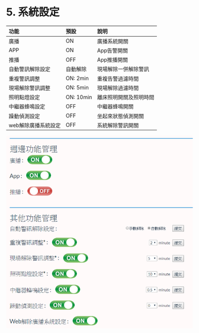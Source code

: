 # 5. 系統設定

| 功能 | 預設 | 說明 |
| :--- | :--- | :--- |
| 廣播 | ON | 廣播系統開關 |
| APP | ON | App告警開關 |
| 推播 | OFF | App推播開關 |
| 自動警訊解除設定 | 自動解除 | 現場解除一併解除警訊 |
| 重複警訊調整 | ON: 2min | 重複告警過濾時間 |
| 現場解除警訊調整 | ON: 5min | 現場解除過濾時間 |
| 照明點燈設定 | ON: 10min | 離床照明開關及照明時間 |
| 中繼器蜂鳴設定 | OFF | 中繼器蜂鳴開關 |
| 躁動偵測設定 | OFF | 坐起來狀態偵測開關 |
| web解除廣播系統設定 | OFF | 系統解除警訊開關 |

![](../.gitbook/assets/image%20%2839%29.png)

